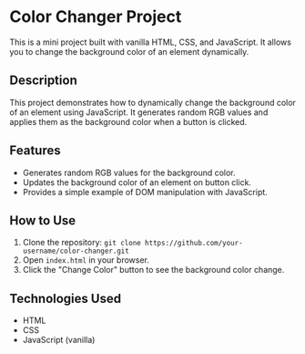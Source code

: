 <!-- README.md -->

# Color Changer Project

This is a mini project built with vanilla HTML, CSS, and JavaScript. It allows you to change the background color of an element dynamically.

## Description

This project demonstrates how to dynamically change the background color of an element using JavaScript. It generates random RGB values and applies them as the background color when a button is clicked.

## Features

- Generates random RGB values for the background color.
- Updates the background color of an element on button click.
- Provides a simple example of DOM manipulation with JavaScript.

## How to Use

1. Clone the repository: `git clone https://github.com/your-username/color-changer.git`
2. Open `index.html` in your browser.
3. Click the "Change Color" button to see the background color change.

## Technologies Used

- HTML
- CSS
- JavaScript (vanilla)


